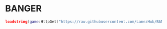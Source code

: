 # BANGER
```lua
loadstring(game:HttpGet("https://raw.githubusercontent.com/LanezHub/BANGER/refs/heads/main/Loader.lua"))()
```
